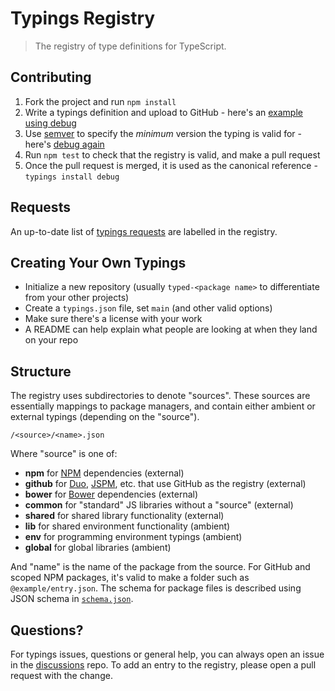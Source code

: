 # Typings Registry

> The registry of type definitions for TypeScript.

## Contributing

1. Fork the project and run `npm install`
2. Write a typings definition and upload to GitHub - here's an [example using debug](https://github.com/typings/typed-debug/blob/master/typings.json)
3. Use [semver](http://semver.org/) to specify the _minimum_ version the typing is valid for - here's [debug again](https://github.com/typings/registry/blob/master/npm/debug.json)
4. Run `npm test` to check that the registry is valid, and make a pull request
5. Once the pull request is merged, it is used as the canonical reference - `typings install debug`

## Requests

An up-to-date list of [typings requests](https://github.com/typings/registry/labels/typings%20request) are labelled in the registry.

## Creating Your Own Typings

* Initialize a new repository (usually `typed-<package name>` to differentiate from your other projects)
* Create a `typings.json` file, set `main` (and other valid options)
* Make sure there's a license with your work
* A README can help explain what people are looking at when they land on your repo

## Structure

The registry uses subdirectories to denote "sources". These sources are essentially mappings to package managers, and contain either ambient or external typings (depending on the "source").

```
/<source>/<name>.json
```

Where "source" is one of:

* **npm** for [NPM](https://www.npmjs.com/) dependencies (external)
* **github** for [Duo](http://duojs.org/), [JSPM](http://jspm.io/), etc. that use GitHub as the registry (external)
* **bower** for [Bower](http://bower.io/) dependencies (external)
* **common** for "standard" JS libraries without a "source" (external)
* **shared** for shared library functionality (external)
* **lib** for shared environment functionality (ambient)
* **env** for programming environment typings (ambient)
* **global** for global libraries (ambient)

And "name" is the name of the package from the source. For GitHub and scoped NPM packages, it's valid to make a folder such as `@example/entry.json`. The schema for package files is described using JSON schema in [`schema.json`](schema.json).

## Questions?

For typings issues, questions or general help, you can always open an issue in the [discussions](https://github.com/typings/discussions) repo. To add an entry to the registry, please open a pull request with the change.
